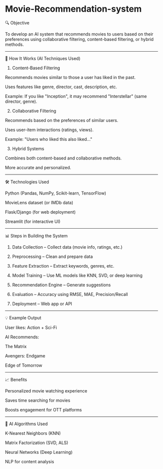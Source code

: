 # Movie-Recommendation-system
🔍 Objective

To develop an AI system that recommends movies to users based on their preferences using collaborative filtering, content-based filtering, or hybrid methods.


---

🧠 How It Works (AI Techniques Used)

1. Content-Based Filtering

Recommends movies similar to those a user has liked in the past.

Uses features like genre, director, cast, description, etc.

Example: If you like "Inception", it may recommend "Interstellar" (same director, genre).


2. Collaborative Filtering

Recommends based on the preferences of similar users.

Uses user-item interactions (ratings, views).

Example: "Users who liked this also liked…"


3. Hybrid Systems

Combines both content-based and collaborative methods.

More accurate and personalized.



---

🛠️ Technologies Used

Python (Pandas, NumPy, Scikit-learn, TensorFlow)

MovieLens dataset (or IMDb data)

Flask/Django (for web deployment)

Streamlit (for interactive UI)



---

📊 Steps in Building the System

1. Data Collection – Collect data (movie info, ratings, etc.)


2. Preprocessing – Clean and prepare data


3. Feature Extraction – Extract keywords, genres, etc.


4. Model Training – Use ML models like KNN, SVD, or deep learning


5. Recommendation Engine – Generate suggestions


6. Evaluation – Accuracy using RMSE, MAE, Precision/Recall


7. Deployment – Web app or API




---

💡 Example Output

User likes: Action + Sci-Fi

AI Recommends:

The Matrix

Avengers: Endgame

Edge of Tomorrow




---

📈 Benefits

Personalized movie watching experience

Saves time searching for movies

Boosts engagement for OTT platforms



---

🧠 AI Algorithms Used

K-Nearest Neighbors (KNN)

Matrix Factorization (SVD, ALS)

Neural Networks (Deep Learning)

NLP for content analysis
